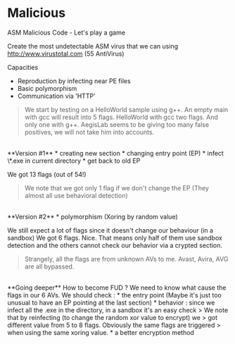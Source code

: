 Malicious
=========

ASM Malicious Code - Let's play a game

Create the most undetectable ASM virus that we can using http://www.virustotal.com (55 AntiVirus)

Capacities
* Reproduction by infecting near PE files
* Basic polymorphism
* Communication via 'HTTP'

> We start by testing on a HelloWorld sample using g++.
> An empty main with gcc will result into 5 flags. HelloWorld with gcc two flags. And only one with g++.
> AegisLab seems to be giving too many false positives, we will not take him into accounts.

<br>
**Version #1**
* creating new section
* changing entry point (EP)
* infect \*.exe in current directory
* get back to old EP

We got 13 flags (out of 54!)
> We note that we got only 1 flag if we don't change the EP (They almost all use behavioral detection)


<br>
**Version #2**
* polymorphism (Xoring by random value)

We still expect a lot of flags since it doesn't change our behaviour (in a sandbox)
We got 6 flags. Nice. That means only half of them use sandbox detection and the others cannot check our behavior via a crypted section.
> Strangely, all the flags are from unknown AVs to me. Avast, Avira, AVG are all bypassed.

<br>
**Going deeper**
How to become FUD ? We need to know what cause the flags in our 6 AVs.
We should check :
* the entry point (Maybe it's just too unusual to have an EP pointing at the last section)
* behavior : since we infect all the .exe in the directory, in a sandbox it's an easy check
> We note that by reinfecting (to change the random xor value to encrypt) we 
> got different value from 5 to 8 flags. Obviously the same flags are triggered 
> when using the same xoring value.
* a better encryption method

<br>
